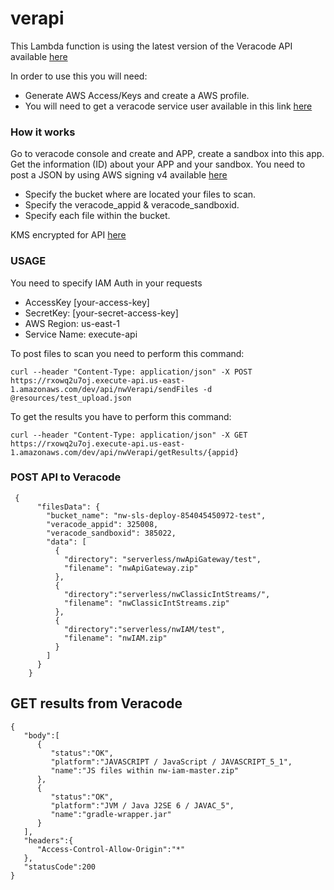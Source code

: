 # verapi

This Lambda function is using the latest version of the Veracode API available [here](http://www.rubydoc.info/gems/veracode-api)

In order to use this you will need:
- Generate AWS Access/Keys and create a AWS profile.
- You will need to get a veracode service user available in this link [here](https://analysiscenter.veracode.com)

### How it works

Go to veracode console and create and APP, create a sandbox into this app.
Get the information (ID) about your APP and your sandbox.
You need to post a JSON by using AWS signing v4 available [here](http://docs.aws.amazon.com/general/latest/gr/signature-version-4.html)
- Specify the bucket where are located your files to scan.
- Specify the veracode_appid & veracode_sandboxid.
- Specify each file within the bucket.

KMS encrypted for API [here](https://github.com/marcy-terui/serverless-crypt)

### USAGE

You need to specify IAM Auth in your requests
- AccessKey [your-access-key]
- SecretKey: [your-secret-access-key]
- AWS Region: us-east-1
- Service Name: execute-api

To post files to scan you need to perform this command:

```
curl --header "Content-Type: application/json" -X POST https://rxowq2u7oj.execute-api.us-east-1.amazonaws.com/dev/api/nwVerapi/sendFiles -d @resources/test_upload.json
```

To get the results you have to perform this command:

```
curl --header "Content-Type: application/json" -X GET https://rxowq2u7oj.execute-api.us-east-1.amazonaws.com/dev/api/nwVerapi/getResults/{appid}
```


### POST API to Veracode
```
 {
      "filesData": {
        "bucket_name": "nw-sls-deploy-854045450972-test",
        "veracode_appid": 325008,
        "veracode_sandboxid": 385022,
        "data": [
          {
            "directory": "serverless/nwApiGateway/test",
            "filename": "nwApiGateway.zip"
          },
          {
            "directory":"serverless/nwClassicIntStreams/",
            "filename": "nwClassicIntStreams.zip"
          },
          {
            "directory":"serverless/nwIAM/test",
            "filename": "nwIAM.zip"
          }
        ]
      }
    }
```

## GET results from Veracode
```
{
   "body":[
      {
         "status":"OK",
         "platform":"JAVASCRIPT / JavaScript / JAVASCRIPT_5_1",
         "name":"JS files within nw-iam-master.zip"
      },
      {
         "status":"OK",
         "platform":"JVM / Java J2SE 6 / JAVAC_5",
         "name":"gradle-wrapper.jar"
      }
   ],
   "headers":{
      "Access-Control-Allow-Origin":"*"
   },
   "statusCode":200
}
```